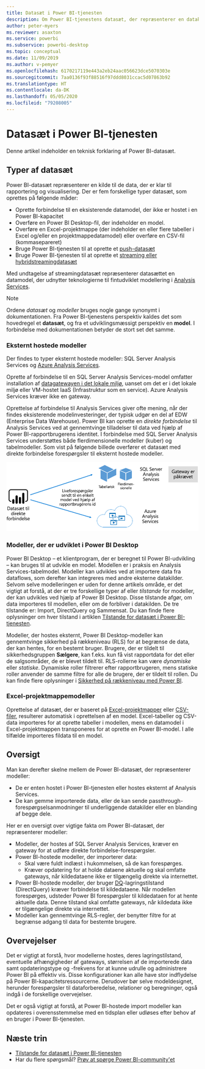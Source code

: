```yaml
---
title: Datasæt i Power BI-tjenesten
description: Om Power BI-tjenestens datasæt, der repræsenterer en datakilde, der er klar til rapportering og visualisering.
author: peter-myers
ms.reviewer: asaxton
ms.service: powerbi
ms.subservice: powerbi-desktop
ms.topic: conceptual
ms.date: 11/09/2019
ms.author: v-pemyer
ms.openlocfilehash: 6170217119e443a2eb24aac056623dce5070303e
ms.sourcegitcommit: 7aa0136f93f88516f97ddd8031ccac5d07863b92
ms.translationtype: HT
ms.contentlocale: da-DK
ms.lasthandoff: 05/05/2020
ms.locfileid: "79208005"
---
```

# <a name="datasets-in-the-power-bi-service"></a>Datasæt i Power BI-tjenesten

Denne artikel indeholder en teknisk forklaring af Power BI-datasæt.

## <a name="dataset-types"></a>Typer af datasæt

Power BI-datasæt repræsenterer en kilde til de data, der er klar til rapportering og visualisering. Der er fem forskellige typer datasæt, som oprettes på følgende måder:

- Oprette forbindelse til en eksisterende datamodel, der ikke er hostet i en Power BI-kapacitet
- Overføre en Power BI Desktop-fil, der indeholder en model.
- Overføre en Excel-projektmappe (der indeholder en eller flere tabeller i Excel og/eller en projektmappedatamodel) eller overføre en CSV-fil (kommasepareret)
- Bruge Power BI-tjenesten til at oprette et [push-datasæt](developer/automation/walkthrough-push-data.md)
- Bruge Power BI-tjenesten til at oprette et [streaming eller hybridstreamingdatasæt](service-real-time-streaming.md)

Med undtagelse af streamingdatasæt repræsenterer datasættet en datamodel, der udnytter teknologierne til fintudviklet modellering i [Analysis Services](/analysis-services/analysis-services-overview).

> [!NOTE]
> Ordene _datasæt_ og _modeller_ bruges nogle gange synonymt i dokumentationen. Fra Power BI-tjenestens perspektiv kaldes det som hovedregel et **datasæt**, og fra et udviklingsmæssigt perspektiv en **model**. I forbindelse med dokumentationen betyder de stort set det samme.

### <a name="external-hosted-models"></a>Eksternt hostede modeller

Der findes to typer eksternt hostede modeller: SQL Server Analysis Services og [Azure Analysis Services](/azure/analysis-services/analysis-services-overview).

Oprette af forbindelse til en SQL Server Analysis Services-model omfatter installation af [datagatewayen i det lokale miljø](service-gateway-onprem.md), uanset om det er i det lokale miljø eller VM-hostet IaaS (Infrastruktur som en service). Azure Analysis Services kræver ikke en gateway.

Oprettelse af forbindelse til Analysis Services giver ofte mening, når der findes eksisterende modelinvesteringer, der typisk udgør en del af EDW (Enterprise Data Warehouse). Power BI kan oprette en _direkte forbindelse_ til Analysis Services ved at gennemtvinge tilladelser til data ved hjælp af Power BI-rapportbrugerens identitet. I forbindelse med SQL Server Analysis Services understøttes både flerdimensionelle modeller (kuber) og tabelmodeller. Som vist på følgende billede overfører et datasæt med direkte forbindelse forespørgsler til eksternt hostede modeller.

![Et datasæt med direkte forbindelse sender forespørgsler til en eksternt hostet model](media/service-datasets-understand/live-connection-dataset.png)

### <a name="power-bi-desktop-developed-models"></a>Modeller, der er udviklet i Power BI Desktop

Power BI Desktop – et klientprogram, der er beregnet til Power BI-udvikling – kan bruges til at udvikle en model. Modellen er i praksis en Analysis Services-tabelmodel. Modeller kan udvikles ved at importere data fra dataflows, som derefter kan integreres med andre eksterne datakilder. Selvom selve modelleringen er uden for denne artikels område, er det vigtigt at forstå, at der er tre forskellige typer af eller _tilstande_ for modeller, der kan udvikles ved hjælp af Power BI Desktop. Disse tilstande afgør, om data importeres til modellen, eller om de forbliver i datakilden. De tre tilstande er: Import, DirectQuery og Sammensat. Du kan finde flere oplysninger om hver tilstand i artiklen [Tilstande for datasæt i Power BI-tjenesten](service-dataset-modes-understand.md).

Modeller, der hostes eksternt, Power BI Desktop-modeller kan gennemtvinge sikkerhed på rækkeniveau (RLS) for at begrænse de data, der kan hentes, for en bestemt bruger. Brugere, der er tildelt til sikkerhedsgruppen **Sælgere**, kan f.eks. kun få vist rapportdata for det eller de salgsområder, de er blevet tildelt til. RLS-rollerne kan være _dynamiske_ eller _statiske_. Dynamiske roller filtrerer efter rapportbrugeren, mens statiske roller anvender de samme filtre for alle de brugere, der er tildelt til rollen. Du kan finde flere oplysninger i [Sikkerhed på rækkeniveau med Power BI](service-admin-rls.md).

### <a name="excel-workbook-models"></a>Excel-projektmappemodeller

Oprettelse af datasæt, der er baseret på [Excel-projektmapper](service-excel-workbook-files.md) eller [CSV-filer](service-comma-separated-value-files.md), resulterer automatisk i oprettelsen af en model. Excel-tabeller og CSV-data importeres for at oprette tabeller i modellen, mens en datamodel i Excel-projektmappen transponeres for at oprette en Power BI-model. I alle tilfælde importeres fildata til en model.

## <a name="summary"></a>Oversigt

Man kan derefter skelne mellem de Power BI-datasæt, der repræsenterer modeller:

- De er enten hostet i Power BI-tjenesten eller hostes eksternt af Analysis Services.
- De kan gemme importerede data, eller de kan sende passthrough-forespørgselsanmodninger til underliggende datakilder eller en blanding af begge dele.

Her er en oversigt over vigtige fakta om Power BI-datasæt, der repræsenterer modeller:

- Modeller, der hostes af SQL Server Analysis Services, kræver en gateway for at udføre direkte forbindelse-forespørgsler.
- Power BI-hostede modeller, der importerer data:
  - Skal være fuldt indlæst i hukommelsen, så de kan forespørges.
  - Kræver opdatering for at holde dataene aktuelle og skal omfatte gateways, når kildedataene ikke er tilgængelig direkte via internettet.
- Power BI-hostede modeller, der bruger [DQ](desktop-directquery-about.md)-lagringstilstand (DirectQuery) kræver forbindelse til kildedataene. Når modellen forespørges, udsteder Power BI forespørgsler til kildedataen for at hente aktuelle data. Denne tilstand skal omfatte gateways, når kildedata ikke er tilgængelige direkte via internettet.
- Modeller kan gennemtvinge RLS-regler, der benytter filtre for at begrænse adgang til data for bestemte brugere.

## <a name="considerations"></a>Overvejelser

Det er vigtigt at forstå, hvor modellerne hostes, deres lagringstilstand, eventuelle afhængigheder af gateways, størrelsen af de importerede data samt opdateringstype og -frekvens for at kunne udrulle og administrere Power BI på effektiv vis. Disse konfigurationer kan alle have stor indflydelse på Power BI-kapacitetsressourcerne. Derudover bør selve modeldesignet, herunder forespørgsler til dataforberedelse, relationer og beregninger, også indgå i de forskellige overvejelser.

Det er også vigtigt at forstå, at Power BI-hostede import modeller kan opdateres i overensstemmelse med en tidsplan eller udløses efter behov af en bruger i Power BI-tjenesten.

## <a name="next-steps"></a>Næste trin

- [Tilstande for datasæt i Power BI-tjenesten](service-dataset-modes-understand.md)
- Har du flere spørgsmål? [Prøv at spørge Power BI-community'et](https://community.powerbi.com/)
